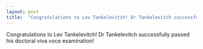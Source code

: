 ```yaml
---
layout: post
title:  "Congratulations to Lev Tankelevitch! Dr Tankelevitch successfully passed his doctoral viva voce examination!"
---
```


Congratulations to Lev Tankelevitch! Dr Tankelevitch successfully passed his doctoral viva voce examination!